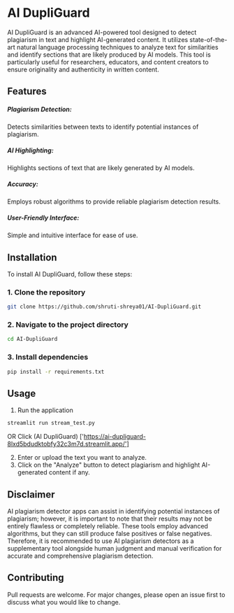 # AI DupliGuard

AI DupliGuard is an advanced AI-powered tool designed to detect plagiarism in text and highlight AI-generated content. It utilizes state-of-the-art natural language processing techniques to analyze text for similarities and identify sections that are likely produced by AI models. This tool is particularly useful for researchers, educators, and content creators to ensure originality and authenticity in written content.

## Features
##### Plagiarism Detection: 
Detects similarities between texts to identify potential instances of plagiarism.
##### AI Highlighting: 
Highlights sections of text that are likely generated by AI models.
##### Accuracy: 
Employs robust algorithms to provide reliable plagiarism detection results.
##### User-Friendly Interface: 
Simple and intuitive interface for ease of use.

## Installation

To install AI DupliGuard, follow these steps:
### 1. Clone the repository
```bash
git clone https://github.com/shruti-shreya01/AI-DupliGuard.git
```
### 2. Navigate to the project directory
```bash
cd AI-DupliGuard
```
### 3. Install dependencies
```bash
pip install -r requirements.txt
```
## Usage

1. Run the application 
```bash
streamlit run stream_test.py
```
OR
Click (AI DupliGuard) ['https://ai-dupliguard-8lxd5bdudktobfy32c3m7d.streamlit.app/']

2. Enter or upload the text you want to analyze.
3. Click on the "Analyze" button to detect plagiarism and highlight AI-generated content if any.

## Disclaimer
AI plagiarism detector apps can assist in identifying potential instances of plagiarism; however, it is important to note that their results may not be entirely flawless or completely reliable. These tools employ advanced algorithms, but they can still produce false positives or false negatives. Therefore, it is recommended to use AI plagiarism detectors as a supplementary tool alongside human judgment and manual verification for accurate and comprehensive plagiarism detection.

## Contributing

Pull requests are welcome. For major changes, please open an issue first
to discuss what you would like to change.
